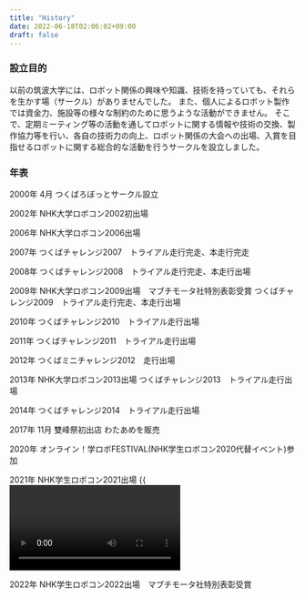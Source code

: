 ```yaml
---
title: "History"
date: 2022-06-18T02:06:02+09:00
draft: false
---
```

### 設立目的
以前の筑波大学には、ロボット関係の興味や知識、技術を持っていても、それらを生かす場（サークル）がありませんでした。
また、個人によるロボット製作では資金力、施設等の様々な制約のために思うような活動ができません。
そこで、定期ミーティング等の活動を通してロボットに関する情報や技術の交換、製作協力等を行い、各自の技術力の向上、ロボット関係の大会への出場、入賞を目指せるロボットに関する総合的な活動を行うサークルを設立しました。




### 年表
2000年
4月
つくばろぼっとサークル設立

2002年
NHK大学ロボコン2002初出場

2006年
NHK大学ロボコン2006出場

2007年
つくばチャレンジ2007　トライアル走行完走、本走行完走

2008年
つくばチャレンジ2008　トライアル走行完走、本走行出場

2009年
NHK大学ロボコン2009出場　マブチモータ社特別表彰受賞
つくばチャレンジ2009　トライアル走行完走、本走行出場

2010年
つくばチャレンジ2010　トライアル走行出場

2011年
つくばチャレンジ2011　トライアル走行出場

2012年
つくばミニチャレンジ2012　走行出場

2013年
NHK大学ロボコン2013出場
つくばチャレンジ2013　トライアル走行出場

2014年
つくばチャレンジ2014　トライアル走行出場

2017年
11月
雙峰祭初出店
わたあめを販売

2020年
オンライン！学ロボFESTIVAL(NHK学生ロボコン2020代替イベント)参加

2021年
NHK学生ロボコン2021出場 {{<video id="2021.mp4" file="2021.mp4" title="紹介動画">}}

2022年
NHK学生ロボコン2022出場　マブチモータ社特別表彰受賞